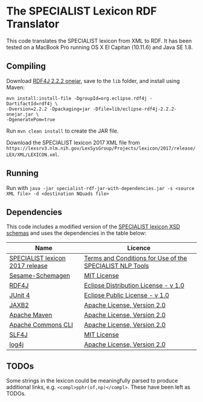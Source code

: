 # The SPECIALIST Lexicon RDF Translator

This code translates the SPECIALIST lexicon from XML to RDF. It has been tested on a MacBook Pro running OS X El Capitan (10.11.6) and Java SE 1.8.

## Compiling
Download [RDF4J 2.2.2 onejar](http://rdf4j.org/download/), save to the `lib` folder, and install using Maven:

```
mvn install:install-file -DgroupId=org.eclipse.rdf4j -DartifactId=rdf4j \
-Dversion=2.2.2 -Dpackaging=jar -Dfile=lib/eclipse-rdf4j-2.2.2-onejar.jar \
-DgeneratePom=true
```

Run `mvn clean install` to create the JAR file.

Download the SPECIALIST lexicon 2017 XML file from `https://lexsrv3.nlm.nih.gov/LexSysGroup/Projects/lexicon/2017/release/LEX/XML/LEXICON.xml`. 

## Running
Run with `java -jar specialist-rdf-jar-with-dependencies.jar -s <source XML file> -d <destination NQuads file>`

## Dependencies
This code includes a modified version of the [SPECIALIST lexicon XSD schemas](https://lsg3.nlm.nih.gov/LexSysGroup/Projects/lexicon/2017/docs/designDoc/UDF/lexRecord/xml/) and uses the dependencies in the table below:

| Name                            | Licence  |
| ------------------------------- | -------- |
| [SPECIALIST lexicon 2017 release](https://lexsrv3.nlm.nih.gov/LexSysGroup/Projects/lexicon/current/web/release/2017.html) | [Terms and Conditions for Use of the SPECIALIST NLP Tools](https://lexsrv3.nlm.nih.gov/LexSysGroup/docs/TermsAndConditions.html) |
| [Sesame-Schemagen](https://github.com/outofbits/sesame-schemagen) | [MIT License](https://github.com/outofbits/sesame-schemagen/blob/master/LICENSE.txt) |
| [RDF4J](http://rdf4j.org/) | [Eclipse Distribution License - v 1.0](http://www.eclipse.org/legal/epl-v10.html) |
| [JUnit 4](http://junit.org/junit4/) | [Eclipse Public License - v 1.0](http://www.eclipse.org/legal/epl-v10.html) |
| [JAXB2](http://www.mojohaus.org/jaxb2-maven-plugin/Documentation/v2.2/) | [Apache License, Version 2.0](https://www.apache.org/licenses/LICENSE-2.0) |
| [Apache Maven](https://maven.apache.org/) |  [Apache License, Version 2.0](https://www.apache.org/licenses/LICENSE-2.0) |
| [Apache Commons CLI](https://commons.apache.org/proper/commons-cli/) | [Apache License, Version 2.0](https://www.apache.org/licenses/LICENSE-2.0) |
| [SLF4J](https://www.slf4j.org) | [MIT License](https://www.slf4j.org/license.html) |
| [log4j](https://logging.apache.org/log4j/2.x/) | [Apache License, Version 2.0](https://www.apache.org/licenses/LICENSE-2.0) |


## TODOs
Some strings in the lexicon could be meaningfully parsed to produce additional links, e.g. `<compl>pphr(of,np)</compl>`. These have been left as TODOs.